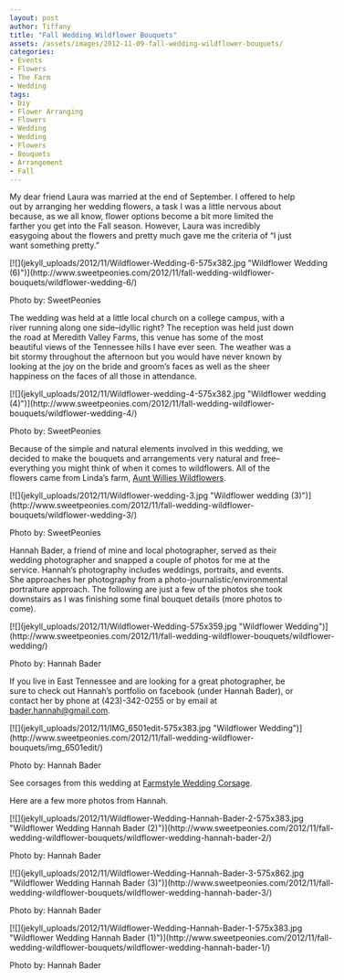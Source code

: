 ```yaml
---
layout: post
author: Tiffany
title: "Fall Wedding Wildflower Bouquets"
assets: /assets/images/2012-11-09-fall-wedding-wildflower-bouquets/
categories: 
- Events
- Flowers
- The Farm
- Wedding
tags: 
- Diy
- Flower Arranging
- Flowers
- Wedding
- Wedding
- Flowers
- Bouquets
- Arrangement
- Fall
---
```


My dear friend Laura was married at the end of September. I offered to help out by arranging her wedding flowers, a task I was a little nervous about because, as we all know, flower options become a bit more limited the farther you get into the Fall season. However, Laura was incredibly easygoing about the flowers and pretty much gave me the criteria of “I just want something pretty.”

<div id="attachment_5075" style="width: 585px" class="wp-caption aligncenter">[![](jekyll_uploads/2012/11/Wildflower-Wedding-6-575x382.jpg "Wildflower Wedding (6)")](http://www.sweetpeonies.com/2012/11/fall-wedding-wildflower-bouquets/wildflower-wedding-6/)

Photo by: SweetPeonies

</div>

The wedding was held at a little local church on a college campus, with a river running along one side–idyllic right? The reception was held just down the road at Meredith Valley Farms, this venue has some of the most beautiful views of the Tennessee hills I have ever seen. The weather was a bit stormy throughout the afternoon but you would have never known by looking at the joy on the bride and groom’s faces as well as the sheer happiness on the faces of all those in attendance.

<div id="attachment_5070" style="width: 585px" class="wp-caption aligncenter">[![](jekyll_uploads/2012/11/Wildflower-wedding-4-575x382.jpg "Wildflower wedding (4)")](http://www.sweetpeonies.com/2012/11/fall-wedding-wildflower-bouquets/wildflower-wedding-4/)

Photo by: SweetPeonies

</div>

Because of the simple and natural elements involved in this wedding, we decided to make the bouquets and arrangements very natural and free–everything you might think of when it comes to wildflowers. All of the flowers came from Linda’s farm, [Aunt Willies Wildflowers](http://auntwillieswildflowers.com).

<div id="attachment_5069" style="width: 542px" class="wp-caption aligncenter">[![](jekyll_uploads/2012/11/Wildflower-wedding-3.jpg "Wildflower wedding (3)")](http://www.sweetpeonies.com/2012/11/fall-wedding-wildflower-bouquets/wildflower-wedding-3/)

Photo by: SweetPeonies

</div>

Hannah Bader, a friend of mine and local photographer, served as their wedding photographer and snapped a couple of photos for me at the service. Hannah’s photography includes weddings, portraits, and events. She approaches her photography from a photo-journalistic/environmental portraiture approach. The following are just a few of the photos she took downstairs as I was finishing some final bouquet details (more photos to come).

<div id="attachment_5072" style="width: 585px" class="wp-caption aligncenter">[![](jekyll_uploads/2012/11/Wildflower-Wedding-575x359.jpg "Wildflower Wedding")](http://www.sweetpeonies.com/2012/11/fall-wedding-wildflower-bouquets/wildflower-wedding/)

Photo by: Hannah Bader

</div>

If you live in East Tennessee and are looking for a great photographer, be sure to check out Hannah’s portfolio on facebook (under Hannah Bader), or contact her by phone at (423)-342-0255 or by email at bader.hannah@gmail.com.

<div id="attachment_5063" style="width: 585px" class="wp-caption aligncenter">[![](jekyll_uploads/2012/11/IMG_6501edit-575x383.jpg "Wildflower Wedding")](http://www.sweetpeonies.com/2012/11/fall-wedding-wildflower-bouquets/img_6501edit/)

Photo by: Hannah Bader

</div>

See corsages from this wedding at [Farmstyle Wedding Corsage](http://www.sweetpeonies.com/2012/09/farmstyle-wedding-corsage/ "Farmstyle Wedding Corsage").

Here are a few more photos from Hannah.

<div id="attachment_5082" style="width: 585px" class="wp-caption aligncenter">[![](jekyll_uploads/2012/11/Wildflower-Wedding-Hannah-Bader-2-575x383.jpg "Wildflower Wedding Hannah Bader (2)")](http://www.sweetpeonies.com/2012/11/fall-wedding-wildflower-bouquets/wildflower-wedding-hannah-bader-2/)

Photo by: Hannah Bader

</div>

<div id="attachment_5083" style="width: 585px" class="wp-caption aligncenter">[![](jekyll_uploads/2012/11/Wildflower-Wedding-Hannah-Bader-3-575x862.jpg "Wildflower Wedding Hannah Bader (3)")](http://www.sweetpeonies.com/2012/11/fall-wedding-wildflower-bouquets/wildflower-wedding-hannah-bader-3/)

Photo by: Hannah Bader

</div>

<div id="attachment_5081" style="width: 585px" class="wp-caption aligncenter">[![](jekyll_uploads/2012/11/Wildflower-Wedding-Hannah-Bader-1-575x383.jpg "Wildflower Wedding Hannah Bader (1)")](http://www.sweetpeonies.com/2012/11/fall-wedding-wildflower-bouquets/wildflower-wedding-hannah-bader-1/)

Photo by: Hannah Bader

</div>